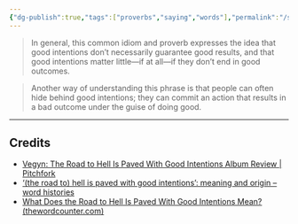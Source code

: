 ```yaml
---
{"dg-publish":true,"tags":["proverbs","saying","words"],"permalink":"/shower-thoughts/proverbs/the-road-to-hell-is-paved-with-good-intentions/","dgPassFrontmatter":true}
---
```


>In general, this common idiom and proverb expresses the idea that good intentions don’t necessarily guarantee good results, and that good intentions matter little—if at all—if they don’t end in good outcomes.

> Another way of understanding this phrase is that people can often hide behind good intentions; they can commit an action that results in a bad outcome under the guise of doing good.
---
## Credits
- [Vegyn: The Road to Hell Is Paved With Good Intentions Album Review | Pitchfork](https://pitchfork.com/reviews/albums/vegyn-the-road-to-hell-is-paved-with-good-intentions/)
- [‘(the road to) hell is paved with good intentions’: meaning and origin – word histories](https://wordhistories.net/2021/11/15/hell-good-intentions/)
- [What Does the Road to Hell Is Paved With Good Intentions Mean? (thewordcounter.com)](https://thewordcounter.com/what-does-the-road-to-hell-is-paved-with-good-intentions-mean/)